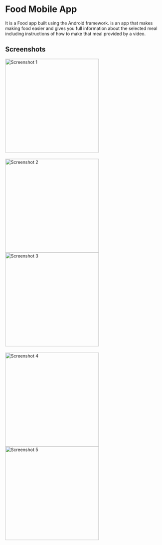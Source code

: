 # Food Mobile App

It is a Food app built using the Android framework. is an app that makes making food easier and gives you full information about the selected meal including instructions of how to make that meal provided by a video.

## Screenshots

<div style="display: flex; flex-wrap: wrap; gap: 20px;">
  <img src="https://github.com/moelkady27/FoodApp/assets/91154714/885db67a-1f52-4cc3-8435-d2e0d4d64fd8" alt="Screenshot 1" width="300"/>
  <img src="https://github.com/moelkady27/FoodApp/assets/91154714/7501fb78-5b8d-4aed-95fb-6f7731c08004" alt="Screenshot 2" width="300"/>
</div>

<div style="display: flex; flex-wrap: wrap; gap: 20px;">
  <img src="https://github.com/moelkady27/FoodApp/assets/91154714/54460cf9-3d8f-44fa-af45-25ad7545631a" alt="Screenshot 3" width="300"/>
  <img src="https://github.com/moelkady27/FoodApp/assets/91154714/23ad398a-e909-46fc-8ba0-67e89b2b8534" alt="Screenshot 4" width="300"/>
</div>

<div style="display: flex; flex-wrap: wrap; gap: 20px;">
  <img src="https://github.com/moelkady27/FoodApp/assets/91154714/eb3366ab-f234-467d-87c4-a0c1bb5ad4913d8f-44fa-af45-25ad7545631a" alt="Screenshot 5" width="300"/>
</div>
